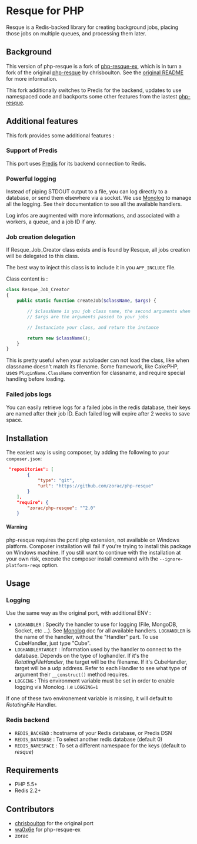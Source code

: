 Resque for PHP
==============

Resque is a Redis-backed library for creating background jobs, placing
those jobs on multiple queues, and processing them later.

## Background

This version of php-resque is a fork of [php-resque-ex](https://github.com/wa0x6e/php-resque-ex), which is in turn a fork of the original [php-resque](https://github.com/chrisboulton/php-resque) by chrisboulton. See the [original README](https://github.com/chrisboulton/php-resque/blob/master/README.md) for more information.

This fork additionally switches to Predis for the backend, updates to use namespaced code and backports some other features from the lastest [php-resque](https://github.com/resque/php-resque).

## Additional features

This fork provides some additional features :

### Support of Predis

This port uses [Predis](https://github.com/nrk/predis) for its backend connection to Redis.

### Powerful logging

Instead of piping STDOUT output to a file, you can log directly to a database, or send them elsewhere via a socket. We use [Monolog](https://github.com/Seldaek/monolog) to manage all the logging. See their documentation to see all the available handlers.

Log infos are augmented with more informations, and associated with a workers, a queue, and a job ID if any.

### Job creation delegation

If Resque_Job_Creator class exists and is found by Resque, all jobs creation will be delegated to this class.

The best way to inject this class is to include it in you `APP_INCLUDE` file.

Class content is :

```php
class Resque_Job_Creator
{
    public static function createJob($className, $args) {

        // $className is you job class name, the second arguments when enqueuing a job
        // $args are the arguments passed to your jobs

        // Instanciate your class, and return the instance

        return new $className();
    }
}
```

This is pretty useful when your autoloader can not load the class, like when classname doesn't match its filename. Some framework, like CakePHP, uses `PluginName.ClassName` convention for classname, and require special handling before loading.

### Failed jobs logs

You can easily retrieve logs for a failed jobs in the redis database, their keys are named after their job ID. Each failed log will expire after 2 weeks to save space.

## Installation

The easiest way is using composer, by adding the following to your `composer.json`:

```json
 "repositories": [
        {
            "type": "git",
            "url": "https://github.com/zorac/php-resque"
        }
    ],
    "require": {
        "zorac/php-resque": "^2.0"
    }
```

#### Warning

php-resque requires the pcntl php extension, not available on Windows platform. Composer installation will fail if you're trying to install this package on Windows machine. If you still want to continue with the installation at your own risk, execute the composer install command with the `--ignore-platform-reqs` option.

## Usage

### Logging

Use the same way as the original port, with additional ENV :

* `LOGHANDLER` : Specify the handler to use for logging (File, MongoDB, Socket, etc …).
 See [Monolog](https://github.com/Seldaek/monolog#handlers) doc for all available handlers.
`LOGHANDLER` is the name of the handler, without the "Handler" part. To use CubeHandler, just type "Cube".
* `LOGHANDLERTARGET` : Information used by the handler to connect to the database.
Depends on the type of loghandler. If it's the *RotatingFileHandler*, the target will be the filename. If it's CubeHandler, target will be a udp address. Refer to each Handler to see what type of argument their `__construct()` method requires.
* `LOGGING` : This environment variable must be set in order to enable logging via Monolog. i.e `LOGGING=1`

If one of these two environement variable is missing, it will default to *RotatingFile* Handler.

### Redis backend

* `REDIS_BACKEND` : hostname of your Redis database, or Predis DSN
* `REDIS_DATABASE` : To select another redis database (default 0)
* `REDIS_NAMESPACE` : To set a different namespace for the keys (default to *resque*)

## Requirements

* PHP 5.5+
* Redis 2.2+

## Contributors

* [chrisboulton](https://github.com/chrisboulton/php-resque) for the original port
* [wa0x6e](https://github.com/wa0x6e/php-resque-ex) for php-resque-ex
* zorac
